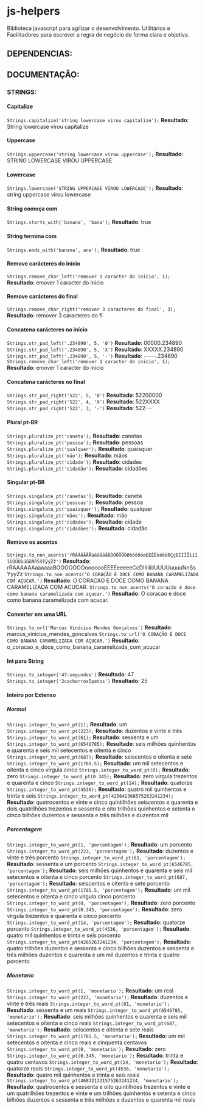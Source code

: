 # js-helpers
Biblioteca javascript para agilizar o desenvolvimento. Utilitários e Facilitadores para escrever a regra de negócio de forma clara e objetiva.

## DEPENDENCIAS:


## DOCUMENTAÇÃO:

### STRINGS:

#### Capitalize
`Strings.capitalize('string lowercase virou capitalize');`
**Resultado**: String lowercase virou capitalize

#### Uppercase
`Strings.uppercase('string lowercase virou uppercase');`
**Resultado**: STRING LOWERCASE VIROU UPPERCASE

#### Lowercase
`Strings.lowercase('STRING UPPERCASE VIROU LOWERCASE');`
**Resultado**: string uppercase virou lowercase

#### String começa com
`Strings.starts_with('banana', 'bana');`
**Resultado**: true

#### String termina com
`Strings.ends_with('banana', ana');`
**Resultado**: true

#### Remove carácteres do início
`Strings.remove_char_left('remover 1 caracter do inicio', 1);`
**Resultado**: emover 1 caracter do inicio

#### Remove carácteres do final
`Strings.remove_char_right('remover 3 caracteres do final', 3);`
**Resultado**: remover 3 caracteres do fi

#### Concatena carácteres no início
`Strings.str_pad_left('.234890', 5, '0')`
**Resultado**: 00000.234890
`Strings.str_pad_left('.234890', 5, 'X')`
**Resultado**: XXXXX.234890
`Strings.str_pad_left('.234890', 5, '-')`
**Resultado**: -----.234890
`Strings.remove_char_left('remover 1 caracter do inicio', 1);`
**Resultado**: emover 1 caracter do inicio

#### Concatena carácteres no final
`Strings.str_pad_right('522', 5, '0')`
**Resultado**: 52200000
`Strings.str_pad_right('522', 4, 'X')`
**Resultado**: 522XXXX
`Strings.str_pad_right('522', 3, '-')`
**Resultado**: 522---

#### Plural pt-BR
`Strings.pluralize_pt('caneta');`
**Resultado**: canetas
`Strings.pluralize_pt('pessoa');`
**Resultado**: pessoas
`Strings.pluralize_pt('qualquer');`
**Resultado**: quaisquer
`Strings.pluralize_pt('mão');`
**Resultado**: mãos
`Strings.pluralize_pt('cidade');`
**Resultado**: cidades
`Strings.pluralize_pt('cidadão');`
**Resultado**: cidadões

#### Singular pt-BR
`Strings.singulate_pt('canetas');`
**Resultado**: caneta
`Strings.singulate_pt('pessoas');`
**Resultado**: pessoa
`Strings.singulate_pt('quaisquer');`
**Resultado**: qualquer
`Strings.singulate_pt('mãos');`
**Resultado**: mão
`Strings.singulate_pt('cidades');`
**Resultado**: cidade
`Strings.singulate_pt('cidadões');`
**Resultado**: cidadão

#### Remove os acentos
`Strings.to_non_acents('ŕŔÀÁÂÃÄÅàáâãäåßÒÓÔÕÕÖØòóôõöøÈÉÊËèéêëðÇçÐÌÍÎÏìíîïÙÚÛÜùúûüÑñŠšŸÿýŽž')`
**Resultado**: rRAAAAAAaaaaaaBOOOOOOOooooooEEEEeeeeeCcDIIIIiiiiUUUUuuuuNnSsYyyZz
`Strings.to_non_acents('O CORAÇÃO É DOCE COMO BANANA CARAMELIZADA COM AÇUCAR.')`
**Resultado**: O CORACAO E DOCE COMO BANANA CARAMELIZADA COM ACUCAR.
`Strings.to_non_acents('O coração é doce como banana caramelizada com açucar.')`
**Resultado**: O coracao e doce como banana caramelizada com acucar.

#### Converter em uma URL
`Strings.to_url('Marcus Vinícius Mendes Gonçalves')`
**Resultado**: marcus_vinicius_mendes_goncalves
`Strings.to_url('O CORAÇÃO É DOCE COMO BANANA CARAMELIZADA COM AÇUCAR.')`
**Resultado**:  o_coracao_e_doce_como_banana_caramelizada_com_acucar

#### Int para String
`Strings.to_integer('47-segundos')`
**Resultado**: 47
`Strings.to_integer('2cachorros5patos')`
**Resultado**: 25

#### Inteiro por Extenso

##### Normal
`Strings.integer_to_word_pt(1);`
**Resultado**: um
`Strings.integer_to_word_pt(223);`
**Resultado**: duzentos e vinte e três
`Strings.integer_to_word_pt(61);`
**Resultado**: sessenta e um
`Strings.integer_to_word_pt(6546785);`
**Resultado**: seis milhões quinhentos e quarenta e seis mil setecentos e oitenta e cinco
`Strings.integer_to_word_pt(687);`
**Resultado**: seiscentos e oitenta e sete
`Strings.integer_to_word_pt(1785.5);`
**Resultado**: um mil setecentos e oitenta e cinco vírgula cinco
`Strings.integer_to_word_pt(0);`
**Resultado**: zero
`Strings.integer_to_word_pt(0.345);`
**Resultado**: zero vírgula trezentos e quarenta e cinco
`Strings.integer_to_word_pt(14);`
**Resultado**: quatorze
`Strings.integer_to_word_pt(4536);`
**Resultado**: quatro mil quinhentos e trinta e seis
`Strings.integer_to_word_pt(425642368575263241234);`
**Resultado**: quatrocentos e vinte e cinco quintilhões seiscentos e quarenta e dois quatrilhões trezentos e sessenta e oito trilhões quinhentos e setenta e cinco bilhões duzentos e sessenta e três milhões e duzentos mil

##### Porcentagem
`Strings.integer_to_word_pt(1, 'porcentagem');`
**Resultado**: um porcento
`Strings.integer_to_word_pt(223, 'porcentagem');`
**Resultado**: duzentos e vinte e três porcento
`Strings.integer_to_word_pt(61, 'porcentagem');`
**Resultado**: sessenta e um porcento
`Strings.integer_to_word_pt(6546785, 'porcentagem');`
**Resultado**: seis milhões quinhentos e quarenta e seis mil setecentos e oitenta e cinco porcento
`Strings.integer_to_word_pt(687, 'porcentagem');`
**Resultado**: seiscentos e oitenta e sete porcento
`Strings.integer_to_word_pt(1785.5, 'porcentagem');`
**Resultado**: um mil setecentos e oitenta e cinco vírgula cinco porcento
`Strings.integer_to_word_pt(0, 'porcentagem');`
**Resultado**: zero porcento
`Strings.integer_to_word_pt(0.345, 'porcentagem');`
**Resultado**: zero vírgula trezentos e quarenta e cinco porcento
`Strings.integer_to_word_pt(14, 'porcentagem');`
**Resultado**: quatorze porcento
`Strings.integer_to_word_pt(4536, 'porcentagem');`
**Resultado**: quatro mil quinhentos e trinta e seis porcento
`Strings.integer_to_word_pt(4265263241234, 'porcentagem');`
**Resultado**: quatro trilhões duzentos e sessenta e cinco bilhões duzentos e sessenta e três milhões duzentos e quarenta e um mil duzentos e trinta e quatro porcento

##### Monetario
`Strings.integer_to_word_pt(1, 'monetario');`
**Resultado**: um real
`Strings.integer_to_word_pt(223, 'monetario');`
**Resultado**: duzentos e vinte e três reais
`Strings.integer_to_word_pt(61, 'monetario');`
**Resultado**: sessenta e um reais
`Strings.integer_to_word_pt(6546785, 'monetario');`
**Resultado**: seis milhões quinhentos e quarenta e seis mil setecentos e oitenta e cinco reais
`Strings.integer_to_word_pt(687, 'monetario');`
**Resultado**: seiscentos e oitenta e sete reais
`Strings.integer_to_word_pt(1785.5, 'monetario');`
**Resultado**: um mil setecentos e oitenta e cinco reais e cinquenta centavos
`Strings.integer_to_word_pt(0, 'monetario');`
**Resultado**: zero
`Strings.integer_to_word_pt(0.345, 'monetario');`
**Resultado**: trinta e quatro centavos
`Strings.integer_to_word_pt(14, 'monetario');`
**Resultado**: quatorze reais
`Strings.integer_to_word_pt(4536, 'monetario');`
**Resultado**: quatro mil quinhentos e trinta e seis reais
`Strings.integer_to_word_pt(468321321575263241234, 'monetario');`
**Resultado**: quatrocentos e sessenta e oito quintilhões trezentos e vinte e um quatrilhões trezentos e vinte e um trilhões quinhentos e setenta e cinco bilhões duzentos e sessenta e três milhões e duzentos e quarenta mil reais
